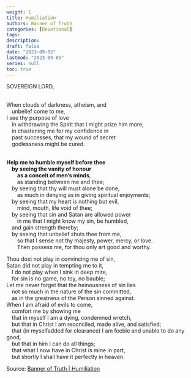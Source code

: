 ```yaml
---
weight: 1 
title: Humiliation
authors: Banner of Truth
categories: [Devotional]
tags: 
description: 
draft: false
date: "2023-09-05"
lastmod: "2023-09-05"
series: null
toc: true
---
```


<!--more-->

SOVEREIGN LORD,

<br>When clouds of darkness, atheism, and
<br>&emsp;unbelief come to me,
<br>I see thy purpose of love
<br>&emsp;in withdrawing the Spirit that I might prize him more,
<br>&emsp;in chastening me for my confidence in
<br>&emsp;past successes, that my wound of secret
<br>&emsp;godlessness might be cured.

<br><b>Help me to humble myself before thee
<br>&emsp;by seeing the vanity of honour
<br>&emsp;&emsp;as a conceit of men’s minds</b>,
<br>&emsp;&emsp;as standing between me and thee;
<br>&emsp;by seeing that thy will must alone be done,
<br>&emsp;&emsp;as much in denying as in giving spiritual enjoyments;
<br>&emsp;by seeing that my heart is nothing but evil,
<br>&emsp;&emsp;mind, mouth, life void of thee;
<br>&emsp;by seeing that sin and Satan are allowed power
<br>&emsp;&emsp;in me that I might know my sin, be humbled,
<br>&emsp;and gain strength thereby;
<br>&emsp;by seeing that unbelief shuts thee from me,
<br>&emsp;&emsp;so that I sense not thy majesty, power, mercy, or love.
<br>&emsp;&emsp;Then possess me, for thou only art good and worthy.

Thou dost not play in convincing me of sin,
<br>Satan did not play in tempting me to it,
<br>&emsp;I do not play when I sink in deep mire,
<br>&emsp;for sin is no game, no toy, no bauble;
<br>Let me never forget that the heinousness of sin lies
<br>&emsp;not so much in the nature of the sin committed,
<br>&emsp;as in the greatness of the Person sinned against.
<br>When I am afraid of evils to come, 
<br>&emsp;comfort me by showing me
<br>&emsp;that in myself I am a dying, condemned wretch, 
<br>&emsp;but that in Christ I am reconciled, made alive, and satisfied;
<br>&emsp;that (in myself<label for="text content" class="margin-toggle sidenote-number"></label><span class="sidenote">added for clearance</span>) I am feeble and unable to do any good, 
<br>&emsp;but that in him I can do all things;
<br>&emsp;that what I now have in Christ is mine in part,
<br>&emsp;but shortly I shall have it perfectly in heaven.

Source: <a href = "https://banneroftruth.org/us/devotional/humiliation/" target="_blank" rel="noopener noreferrer">Banner of Truth | Humiliation</a>


